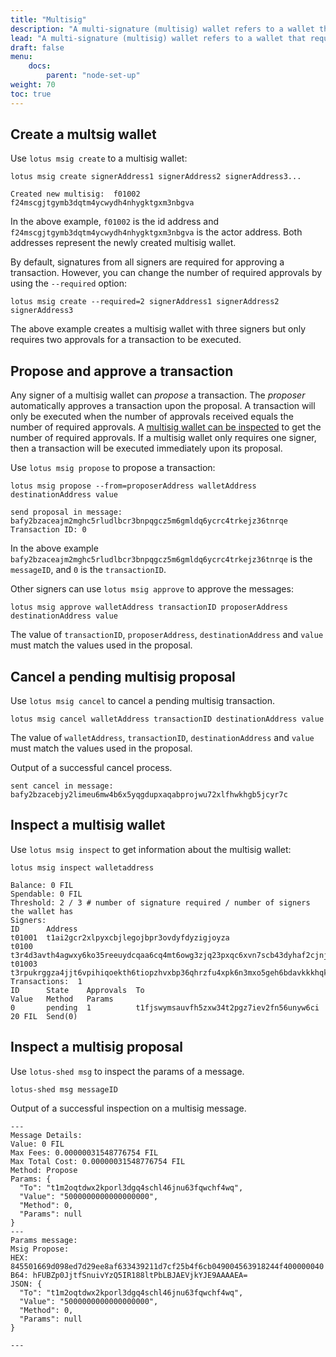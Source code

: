 ```yaml
---
title: "Multisig"
description: "A multi-signature (multisig) wallet refers to a wallet that requires multiple keys to authorize a `FIL` transactions."
lead: "A multi-signature (multisig) wallet refers to a wallet that requires multiple keys to authorize a `FIL` transactions."
draft: false
menu:
    docs:
        parent: "node-set-up"
weight: 70
toc: true
---
```


## Create a multsig wallet

Use `lotus msig create` to a multisig wallet:

```shell with-output
lotus msig create signerAddress1 signerAddress2 signerAddress3...
```
```
Created new multisig:  f01002 f24mscgjtgymb3dqtm4ycwydh4nhygktgxm3nbgva
```

In the above example, `f01002` is the id address and `f24mscgjtgymb3dqtm4ycwydh4nhygktgxm3nbgva` is the actor address. Both addresses represent the newly created multisig wallet.

By default, signatures from all signers are required for approving a transaction. However, you can change the number of required approvals by using the `--required` option:

```shell
lotus msig create --required=2 signerAddress1 signerAddress2 signerAddress3
```

The above example creates a multisig wallet with three signers but only requires two approvals for a transaction to be executed.

## Propose and approve a transaction

Any signer of a multisig wallet can _propose_ a transaction. The _proposer_ automatically approves a transaction upon the proposal. A transaction will only be executed when the number of approvals received equals the number of required approvals. A [multisig wallet can be inspected](#inspect-a-multisig-wallet) to get the number of required approvals. If a multisig wallet only requires one signer, then a transaction will be executed immediately upon its proposal.

Use `lotus msig propose` to propose a transaction:

````shell with-output
lotus msig propose --from=proposerAddress walletAddress destinationAddress value
````
````
send proposal in message:  bafy2bzaceajm2mghc5rludlbcr3bnpqgcz5m6gmldq6ycrc4trkejz36tnrqe
Transaction ID: 0
````

In the above example `bafy2bzaceajm2mghc5rludlbcr3bnpqgcz5m6gmldq6ycrc4trkejz36tnrqe` is the `messageID`, and `0` is the `transactionID`.

Other signers can use `lotus msig approve` to approve the messages:

```shell
lotus msig approve walletAddress transactionID proposerAddress destinationAddress value
```

The value of `transactionID`, `proposerAddress`, `destinationAddress` and `value` must match the values used in the proposal.

## Cancel a pending multisig proposal


Use `lotus msig cancel` to cancel a pending multisig transaction. 

```shell with-output
lotus msig cancel walletAddress transactionID destinationAddress value

```
The value of `walletAddress`, `transactionID`, `destinationAddress` and `value` must match the values used in the proposal.

Output of a successful cancel process.
```
sent cancel in message:  bafy2bzacebjy2limeu6mw4b6x5yqgdupxaqabprojwu72xlfhwkhgb5jcyr7c
```
## Inspect a multisig wallet

Use `lotus msig inspect` to get information about the multisig wallet:

```shell with-output
lotus msig inspect walletaddress
```
```
Balance: 0 FIL
Spendable: 0 FIL
Threshold: 2 / 3 # number of signature required / number of signers the wallet has
Signers:
ID      Address
t01001  t1ai2gcr2xlpyxcbjlegojbpr3ovdyfdyzigjoyza
t0100   t3r4d3avth4agwxy6ko35reeuydcqaa6cq4mt6owg3zjq23pxqc6xvn7scb43dyhaf2cjnjhtioek6innbpgda
t01003  t3rpukrggza4jjt6vpihiqoekth6tiopzhvxbp36qhrzfu4xpk6n3mxo5geh6bdavkkkhqk7owt2an2wrundtq
Transactions:  1
ID      State    Approvals  To                                         Value   Method   Params
0       pending  1          t1fjswymsauvfh5zxw34t2pgz7iev2fn56unyw6ci  20 FIL  Send(0)
```
## Inspect a multisig proposal


Use `lotus-shed msg` to inspect the params of a message.

```shell with-output
lotus-shed msg messageID

```
Output of a successful inspection on a multisig message.

```
---
Message Details:
Value: 0 FIL
Max Fees: 0.00000031548776754 FIL
Max Total Cost: 0.00000031548776754 FIL
Method: Propose
Params: {
  "To": "t1m2oqtdwx2kporl3dgq4schl46jnu63fqwchf4wq",
  "Value": "5000000000000000000",
  "Method": 0,
  "Params": null
}
---
Params message:
Msig Propose:
HEX: 845501669d098ed7d29ee8af633439211d7cf25b4f6cb049004563918244f400000040
B64: hFUBZp0JjtfSnuivYzQ5IR188ltPbLBJAEVjkYJE9AAAAEA=
JSON: {
  "To": "t1m2oqtdwx2kporl3dgq4schl46jnu63fqwchf4wq",
  "Value": "5000000000000000000",
  "Method": 0,
  "Params": null
}

---
